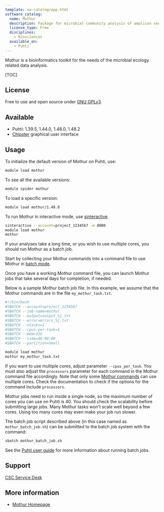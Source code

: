 ```yaml
---
template: sw-catalog/app.html
software_catalog:
  name: Mothur
  description: Package for microbial community analysis of amplicon sequencing data
  license_type: Free
  disciplines:
    - Biosciences
  available_on:
    - Puhti
---
```


Mothur is a bioinformatics toolkit for the needs of the microbial ecology related data analysis.

[TOC]

## License

Free to use and open source under [GNU GPLv3](https://www.gnu.org/licenses/gpl-3.0.html).

## Available

- Puhti: 1.39.5, 1.44.0, 1.48.0, 1.48.2
- [Chipster](https://chipster.csc.fi) graphical user interface

## Usage

To initialize the default version of Mothur on Puhti, use:

```bash
module load mothur
```

To see all the available versions:

```bash
module spider mothur
```

To load a specific version:

```bash
module load mothur/1.48.0
```

To run Mothur in interactive mode, use [sinteractive](../computing/running/interactive-usage.md).

```bash
sinteractive --account=project_1234567 -m 8000
module load mothur
mothur
```

If your analyses take a long time, or you wish to use multiple cores, you should run Mothur as a batch job.

Start by collecting your Mothur commands into a command file to use Mothur in [batch mode](http://www.mothur.org/wiki/Batch_mode).

Once you have a working Mothur command file, you can launch Mothur jobs that take several days for completion, if needed.

Below is a sample Mothur batch job file. In this example, we assume that the Mothur commands are in the file `my_mothur_task.txt`.

```bash
#!/bin/bash
#SBATCH --account=project_1234567
#SBATCH --job-name=mothur
#SBATCH --output=output_%j.txt
#SBATCH --error=errors_%j.txt
#SBATCH --ntasks=1
#SBATCH --cpus-per-task=1
#SBATCH --mem=32G
#SBATCH --time=48:00:00
#SBATCH --partition=small

module load mothur
mothur my_mothur_task.txt
```

If you want to use multiple cores, adjust parameter `--cpus_per_task`. You must also adjust the `processors` parameter for each command in the Mothur command file accordingly. Note that only some [Mothur commands](https://mothur.org/wiki/tags/#commands) can use multiple cores. Check the 
documentation to check if the options for the command include `processors`.

Mothur jobs need to run inside a single node, so the maximum number of cores you can use on Puhti is 40. You should check the scalability before submitting large jobs. Many Mothur tasks won't scale well beyond a few cores. Using too many cores may even make your job run slower.

The batch job script described above (in this case named as `mothur_batch_job.sh`) can be submitted to the batch job system
with the command:

```bash
sbatch mothur_batch_job.sh
```

See the [Puhti user guide](../computing/running/getting-started.md) for more information about running batch jobs.

## Support

[CSC Service Desk](../support/contact.md)

## More information

- [Mothur Homepage](https://www.mothur.org/)
